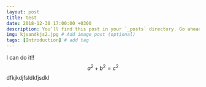 ```yaml
---
layout: post
title: test
date: 2018-12-30 17:00:00 +0300
description: You’ll find this post in your `_posts` directory. Go ahead and edit it and re-build the site to see your changes. # Add post description (optional)
img: kjsandkjs2.jpg # Add image post (optional)
tags: [Introduction] # add tag
---
```


I can do it!! $$a^2 + b^2 = c^2$$ dfkjkdjfsldkfjsdkl
